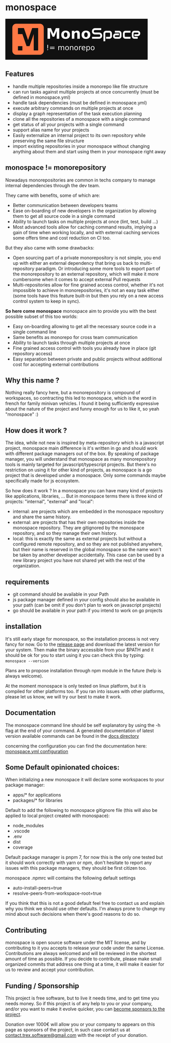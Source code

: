 # monospace
![monospace logo](./docs/assets/logo-darkbg.png)

## Features
- handle multiple repositories inside a monorepo like file structure
- can run tasks against multiple projects at once concurrently (must be defined in monospace.yml)
- handle task dependencies (must be defined in monospace.yml)
- execute arbitrary commands on multiple projects at once
- display a graph representation of the task execution planning
- clone all the repositories of a monospace with a single command
- get status of all your projects with a single command
- support alias name for your projects
- Easily externalize an internal project to its own repository while preserving the same file structure
- import existing repositories in your monospace without changing anything about them and start using them in your monospace right away

## monospace != monorepository
Nowadays monorepositories are common in techs company to manage internal  dependencies through the dev team.

They came with benefits, some of which are:
- Better communication between developers teams
- Ease on-boarding of new developers in the organization by allowing them to get all source code in a single command
- Ability to launch tasks on multiple projects at once (lint, test, build ...)
- Most advanced tools allow for caching command results, implying a gain of time when working locally, and with external caching services some offers time and cost reduction on CI too.

But they also came with some drawbacks:
- Open sourcing part of a private monorepository is not simple, you end up with either an external dependency that bring us back to multi-repository paradigm. Or introducing some more tools to export part of the monorepository to an external repository, which will make it more cumbersome when it comes to accept external Pull requests
- Multi-repositories allow for fine grained access control, whether it's not impossible to achieve in monorepositories, it's not an easy task either (some tools have this feature built-in but then you rely on a new access control system to keep in sync).

**So here come monospace**
monospace aim to provide you with the best possible subset of this too worlds:
- Easy on-boarding allowing to get all the necessary source code in a single command line
- Same benefits as monorepo for cross team communication
- Ability to launch tasks through multiple projects at once
- Fine grained access control with tools you already have in place (git repository access)
- Easy separation between private and public projects without additional cost for accepting external contributions

## Why this name ?
Nothing really fancy here, but a monorepository is compound of workspaces, so contracting this led to monospace, which is the word in french for family minivan vehicles. I found it being sufficiently expressive about the nature of the project and funny enough for us to like it, so yeah "monospace" :)

## How does it work ?
The idea, while not new is inspired by meta-repository which is a javascript project, monospace main difference is it's written in go and should work with different package managers out of the box. By speaking of package manager, you will understand that monospace as many monorepository tools is mainly targeted for javascript/typescript projects. But there's no restriction on using it for other kind of projects, as monospace is a go project that is developed under a monospace.
Only some commands maybe specifically made for js ecosystem.

So how does it work ?
In a monospace you can have many kind of projects like applications, libraries, ...
But in monospace terms there is three kind of projects:
"internal", "external" and "local":
- internal: are projects which are embedded in the monospace repository and share the same history.
- external: are projects that has their own repositories inside the monospace repository. They are gitignored by the monospace repository, and so they manage their own history.
- local: this is exactly the same as external projects but without a configured remote repository, and so they are not published anywhere, but their name is reserved in the global monospace so the name won't be taken by another developer accidentally. This case can be used by a new library project you have not shared yet with the rest of the organization.

## requirements
- git command should be available in your Path
- js package manager defined in your config should also be available in your path
	(can be omit if you don't plan to work on javascript projects)
- go should be available in your path if you intend to work on go projects

## installation
It's still early stage for monospace, so the installation process is not very fancy for now.
Go to the [release page](https://github.com/software-t-rex/monospace/releases) and download the latest version for your system.
Then make the binary accessible from your $PATH and it should be ok for you to start using it you can check this by typing:
```monospace --version```

Plans are to propose installation through npm module in the future (help is always welcome).

At the moment monospace is only tested on linux platform, but it is compiled for other platforms too.
If you ran into issues with other platforms, please let us know, we will try our best to make it work.

## Documentation
The monospace command line should be self explanatory by using the -h flag at the end of your command.
A generated documentation of latest version available commands can be found in the [docs directory](./docs/monospace/cli/md/monospace.md)

concerning the configuration you can find the documentation here: [monospace.yml configuration](./docs/monospace/config/index.md)

## Some Default opinionated choices:
When initializing a new monospace it will declare some workspaces to your package manager:
- apps/* for applications
- packages/* for libraries

Default to add the following to monospace gitignore file (this will also be applied to local project created with monospace):
- node_modules
- .vscode
- .env
- dist
- coverage

Default package manager is pnpm 7, for now this is the only one tested but it should work correctly with yarn or npm, don't hesitate to report any issues with this package managers, they should be first citizen too.

monospace .npmrc will contains the following default settings
- auto-install-peers=true
- resolve-peers-from-workspace-root=true

If you think that this is not a good default feel free to contact us and explain why you think we should use other defaults. I'm always prone to change my mind about such decisions when there's good reasons to do so.


## Contributing
monospace is open source software under the MIT license, and by contributing to it you accepts to release your code under the same License. Contributions are always welcomed and will be reviewed in the shortest amount of time as possible. If you decide to contribute, please make small organized commits that address one thing at a time, it will make it easier for us to review and accept your contribution.

## Funding / Sponsorship
This project is free software, but to live it needs time, and to get time you needs money. So if this project is of any help to you or your company, and/or you want to make it evolve quicker, you can [become sponsors to the project](https://github.com/sponsors/malko).

Donation over 1000€ will allow you or your company to appears on this page as sponsors of the project, in such case contact us at contact.trex.software@gmail.com with the receipt of your donation.
